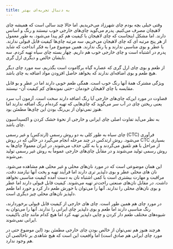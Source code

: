 ```yaml
---
title: به دنبال تجربه‌ای بهتر
---
```


وقتی خیلی بچه بودم چای شهرزاد می‌خریدیم. اما حالا چند سالی است که همیشه چای لاهیچان مصرف می‌کنیم. پدرم می‌گوید چای‌های خارجی خوب نیستند و رنگ و اسانس دارند. اما مشکل اینجاست که چای لاهیجان با کیفیت هم کم پیدا می‌شود. به طور معمول از هر پنج مرتبه ای که چای لاهیجان می‌خریم، سه مرتبه‌ چای‌ها کیفیت قابل قبولی ندارند. یا عطر و بوی مناسبی ندارند و یا رنگ ندارند. همین موضوع مرا به فکر انداخت که شاید پدرم در اشتباه است و چای خارجی خوب هم داریم. چهار بسته چای سیاه تهیه کردم. سه تایشان خالص و دیگری ارل گری.

از طعم و بوی چای ارل گری که عصاره گیاه برگاموت است بگذریم، سه مورد چای دیگر هیچ طعم و بوی اضافه‌ای ندارند که بخواهد حاصل افزودن مواد اضافه به چای باشد.

ویژگی مشترک همهٔ آنها رنگ خوب است. همگی طعم خوبی دارند اما در عطر و بو قابل مقایسه با چای لاهیجان خودمان -حتی نمونه‌های کم کیفیت آن- نیستند.

قضاوت در مورد این‌که چای‌های خارجی آیا رنگ اضافه دارند سخت است.  آزمون آب سرد یعنی ریختن چای در آب سر می‌گوید که چای‌هایی که تهیه کرده‌ام رنگ اضافه ندارند اما هنوز نمی‌توان از بی‌رنگ بودن این چای‌ها مطمئن بود.

به نظر می‌آید تفاوت اصلی چای ایرانی و خارجی از نحوهٔ خشک کردن و اکسیداسیون چای ‌باشد.  

چای سیاه به  طور کلی به دو روش رسمی (ارتدکس) و غیر رسمی (CTC) فرآوری می‌شود. روش ارتدکس در چند مرحله انجام می‌گیرد در حالی  که در روش CTC بسیاری از مراحل با هم تلفیق می‌گردند و یا به کلی حذف می‌شوند. در ایران معمولاً چای‌ها به روش رسمی تولید می‌شوند و در مقابل چای‌های خارجی عموماً به روش غیر رسمی تولید می‌شوند.   

این همان موضوعی است که در مورد نان‌های محلی و غیر محلی هم  مشاهده می‌شود. نان های محلی عطر و بوی دلپذیر تری دارند اما فرآیند تهیه و پخت آنها نیازمند دقت، مراقبت و مهارت بیشتری است با کمی اشتباه نان به دست آمده کیفیت مناسبی نخواهد داشت. در مقابل نان‌های صنعتی راحت‌تر تهیه می‌شوند. کیفیت قابل قبولی دارند اما عطر و بوی نان‌های محلی را ندارند. آنها را می‌توان با خورش طعم دار کرد و خورد اما طعم دلپذیز نان‌های محلی چیز دیگری است. 

در مورد چای هم همین طور است. چای های خارجی از کیفیت قابل قبولی برخوردارند، رنگ مناسبی دارند اما طعم و بوی دلپذیر چای ایرانی را ندارند. آنها را می‌توان به شیوه‌های مختلف طعم دار کردن و چایی دلپذیر تهیه کرد اما هیچ کدام مانند چای باکیفیت ایرانی نمی‌شوند.

هرچند هنوز هم نمی‌توان از خالص بودن چای خارجی مطمئن بود  (این موضوع حتی در مورد چای ایرانی هم صادق است) اما واقعیت این است که هیچ شاهدی بر ناخالصی آن هم وجود ندارد.